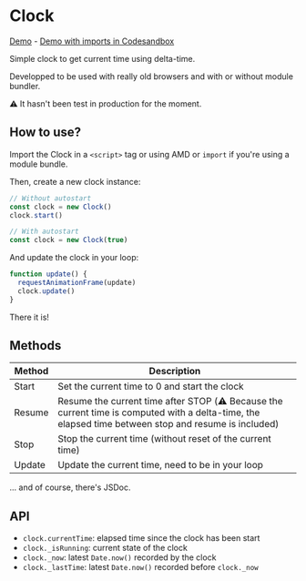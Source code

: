 # Clock

[Demo](https://bastienrobert.github.io/clock) - [Demo with imports in Codesandbox](https://codesandbox.io/s/5q31xvmn4)

Simple clock to get current time using delta-time.

Developped to be used with really old browsers and with or without module bundler.

⚠ It hasn't been test in production for the moment.

## How to use?

Import the Clock in a `<script>` tag or using AMD or `import` if you're using a module bundle.

Then, create a new clock instance:

```js
// Without autostart
const clock = new Clock()
clock.start()

// With autostart
const clock = new Clock(true)
```

And update the clock in your loop:

```js
function update() {
  requestAnimationFrame(update)
  clock.update()
}
```

There it is!

## Methods

| Method | Description                                                                                                                                          |
| ------ | ---------------------------------------------------------------------------------------------------------------------------------------------------- |
| Start  | Set the current time to 0 and start the clock                                                                                                        |
| Resume | Resume the current time after STOP (⚠️ Because the current time is computed with a delta-time, the elapsed time between stop and resume is included) |
| Stop   | Stop the current time (without reset of the current time)                                                                                            |
| Update | Update the current time, need to be in your loop                                                                                                     |

... and of course, there's JSDoc.

## API

- `clock.currentTime`: elapsed time since the clock has been start
- `clock._isRunning`: current state of the clock
- `clock._now`: latest `Date.now()` recorded by the clock
- `clock._lastTime`: latest `Date.now()` recorded before `clock._now`
